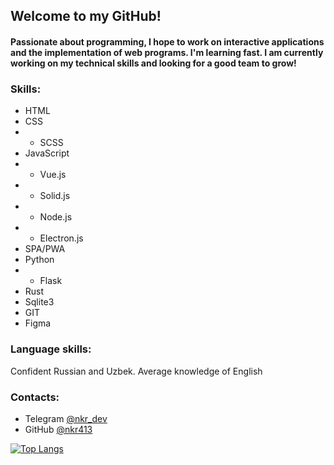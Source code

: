 ## Welcome to my GitHub!

#### Passionate about programming, I hope to work on interactive applications and the implementation of web programs. I'm learning fast. I am currently working on my technical skills and looking for a good team to grow!

### Skills:

- HTML
- CSS
- - SCSS
- JavaScript
- - Vue.js
- - Solid.js
- - Node.js
- - Electron.js
- SPA/PWA
- Python
- - Flask
- Rust
- Sqlite3
- GIT
- Figma

### Language skills:
Confident Russian and Uzbek. Average knowledge of English

### Contacts:
- Telegram [@nkr_dev](https://t.me/nkr_dev)
- GitHub [@nkr413](https://github.com/nkr413)


[![Top Langs](https://github-readme-stats.vercel.app/api/top-langs/?username=nkr413&langs_count=8)](https://github.com/anuraghazra/github-readme-stats)
